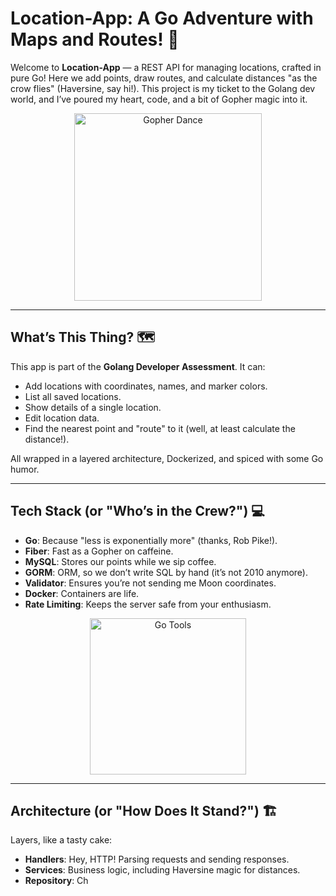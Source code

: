 # Location-App: A Go Adventure with Maps and Routes! 🚀

Welcome to **Location-App** — a REST API for managing locations, crafted in pure Go! Here we add points, draw routes, and calculate distances "as the crow flies" (Haversine, say hi!). This project is my ticket to the Golang dev world, and I’ve poured my heart, code, and a bit of Gopher magic into it.

<p align="center">
  <img src="[https://media.giphy.com/media/JsE9qXI0K26N3zXrlQ/giphy.gif](https://media1.giphy.com/media/v1.Y2lkPTc5MGI3NjExZWJmd2JkYXhmM3Z1dWR0Zjc1aWYzN2I0cTN6bmtlaXhmdXlvNXRjZyZlcD12MV9pbnRlcm5hbF9naWZfYnlfaWQmY3Q9Zw/78XCFBGOlS6keY1Bil/giphy.gif)" alt="Gopher Dance" width="300"/>
</p>

---

## What’s This Thing? 🗺️

This app is part of the **Golang Developer Assessment**. It can:
- Add locations with coordinates, names, and marker colors.
- List all saved locations.
- Show details of a single location.
- Edit location data.
- Find the nearest point and "route" to it (well, at least calculate the distance!).

All wrapped in a layered architecture, Dockerized, and spiced with some Go humor.

---

## Tech Stack (or "Who’s in the Crew?") 💻

- **Go**: Because "less is exponentially more" (thanks, Rob Pike!).
- **Fiber**: Fast as a Gopher on caffeine.
- **MySQL**: Stores our points while we sip coffee.
- **GORM**: ORM, so we don’t write SQL by hand (it’s not 2010 anymore).
- **Validator**: Ensures you’re not sending me Moon coordinates.
- **Docker**: Containers are life.
- **Rate Limiting**: Keeps the server safe from your enthusiasm.

<p align="center">
  <img src="https://media.giphy.com/media/v1.Y2lkPTc5MGI3NjExY3VrcjNkdTJkMDVrczVydjV4c3R5aGZhOXdmdjdqcTZhN3Y5ODN5OCZlcD12MV9pbnRlcm5hbF9naWZfYnlfaWQmY3Q9Zw/26tPskse8zR2Wkwu4/giphy.gif" alt="Go Tools" width="250"/>
</p>

---

## Architecture (or "How Does It Stand?") 🏗️

Layers, like a tasty cake:
- **Handlers**: Hey, HTTP! Parsing requests and sending responses.
- **Services**: Business logic, including Haversine magic for distances.
- **Repository**: Ch
